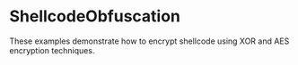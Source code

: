 # ShellcodeObfuscation
These examples demonstrate how to encrypt shellcode using XOR and AES encryption techniques.
